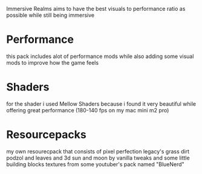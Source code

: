Immersive Realms aims to have the best visuals to performance ratio as possible while still being immersive

# Performance
this pack includes alot of performance mods while also adding some visual mods to improve how the game feels

# Shaders
for the shader i used Mellow Shaders because i found it very beautiful while offering great performance (180-140 fps on my mac mini m2 pro)

# Resourcepacks
my own resourecpack that consists of pixel perfection legacy's grass dirt podzol and leaves and 3d sun and moon by vanilla tweaks and some little building blocks textures from some youtuber's pack named "BlueNerd"
